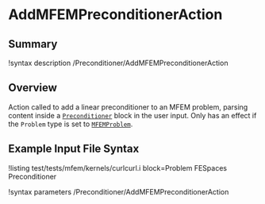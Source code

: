 # AddMFEMPreconditionerAction

## Summary

!syntax description /Preconditioner/AddMFEMPreconditionerAction

## Overview

Action called to add a linear preconditioner to an MFEM problem, parsing content inside a
[`Preconditioner`](source/solvers/MFEMSolverBase.md) block in the user input. Only has an effect if
the `Problem` type is set to [`MFEMProblem`](source/problem/MFEMProblem.md).

## Example Input File Syntax

!listing test/tests/mfem/kernels/curlcurl.i block=Problem FESpaces Preconditioner

!syntax parameters /Preconditioner/AddMFEMPreconditionerAction

